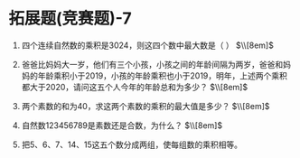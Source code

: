 # 拓展题(竞赛题)-7

1. 四个连续自然数的乘积是3024，则这四个数中最大数是（   ）
$\\[8em]$






2. 爸爸比妈妈大一岁，他们有三个小孩，小孩之间的年龄间隔为两岁，爸爸和妈妈的年龄乘积小于2019，小孩的年龄乘积也小于2019，明年，上述两个乘积都大于2020，请问这五个人今年的年龄总和为多少？
$\\[8em]$









3. 两个素数的和为40，求这两个素数的乘积的最大值是多少？
$\\[8em]$






4. 自然数123456789是素数还是合数，为什么？
$\\[8em]$






5. 把5、6、7、14、15这五个数分成两组，使每组数的乘积相等。
